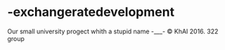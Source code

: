 # -exchangeratedevelopment
Our small university progect whith a stupid name -___-
&copy; KhAI 2016. 322 group
